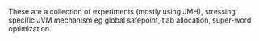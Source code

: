 These are a collection of experiments (mostly using JMH), stressing specific JVM mechanism 
eg global safepoint, tlab allocation, super-word optimization. 